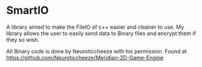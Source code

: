 # SmartIO
A library aimed to make the FileIO of c++ easier and cleaner to use. My library allows the user to easily send data to Binary files and encrypt them if they so wish.

All Binary code is done by Neuroticcheeze with his permission. Found at https://github.com/Neuroticcheeze/Meridian-2D-Game-Engine
